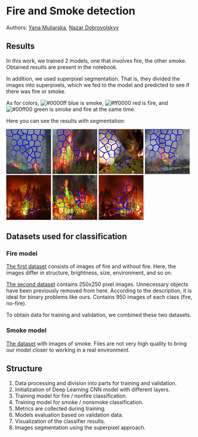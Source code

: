 # Fire and Smoke detection
Authors:
[Yana Muliarska](https://github.com/muliarska),
[Nazar Dobrovolskyy](https://github.com/OutJeck)

## Results

In this work, we trained 2 models, one that involves fire, the other smoke.
Obtained results are present in the notebook.


In addition, we used superpixel segmentation.
That is, they divided the images into superpixels, which we fed to the model and predicted to see if there was fire or smoke.


As for colors, ![#0000ff](https://via.placeholder.com/15/0000ff/000000?text=+) blue is smoke, ![#ff0000](https://via.placeholder.com/15/ff0000/000000?text=+) red is fire, and ![#00ff00](https://via.placeholder.com/15/00ff00/000000?text=+) green is smoke and fire at the same time.


Here you can see the results with segmentation:

![plot](./data/segmentation_results/photo0.jpg)
![plot](./data/segmentation_results/photo1.jpg)
![plot](./data/segmentation_results/photo2.jpg)
![plot](./data/segmentation_results/photo3.jpg)
![plot](./data/segmentation_results/photo4.jpg)
![plot](./data/segmentation_results/photo5.jpg)
![plot](./data/segmentation_results/photo6.jpg)


## Datasets used for classification

### Fire model

[The first dataset](https://github.com/cair/Fire-Detection-Image-Dataset) consists of images of fire and without fire. Here, the images differ in structure, brightness, size, environment, and so on.

[The second dataset](https://data.mendeley.com/datasets/gjmr63rz2r/1) contains 250x250 pixel images. Unnecessary objects have been previously removed from here. According to the description, it is ideal for binary problems like ours. Contains 950 images of each class (fire, no-fire).

To obtain data for training and validation, we combined these two datasets.

### Smoke model

[The dataset](http://smoke.ustc.edu.cn/datasets.htm) with images of smoke. Files are not very high quality to bring our model closer to working in a real environment.


## Structure

1. Data processing and division into parts for training and validation.
2. Initialization of Deep Learning CNN model with different layers.
3. Training model for fire / nonfire classification.
4. Training model for smoke / nonsmoke classification.
5. Metrics are collected during training.
6. Models evaluation based on validation data.
7. Visualization of the classifier results.
8. Images segmentation using the superpixel approach.



